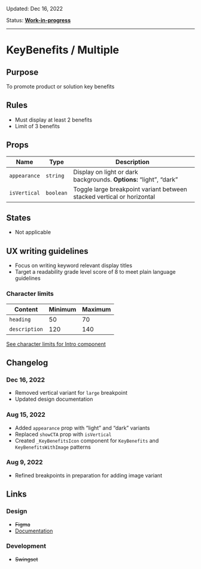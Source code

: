 Updated: Dec 16, 2022

Status: **[Work-in-progress](/guides/can-i-use#work-in-progress)**


---

# KeyBenefits / Multiple

## Purpose

To promote product or solution key benefits

## Rules

* Must display at least 2 benefits
* Limit of 3 benefits

## Props

| Name | Type | Description |
|----|----|----|
| `appearance` | `string` | Display on light or dark backgrounds. **Options:** “light”, “dark” |
| `isVertical` | `boolean` | Toggle large breakpoint variant between stacked vertical or horizontal |

## States

* Not applicable

## UX writing guidelines

* Focus on writing keyword relevant display titles
* Target a readability grade level score of 8 to meet plain language guidelines

### Character limits

| Content | Minimum | Maximum |
|----|----|----|
| `heading` | 50 | 70 |
| `description` | 120 | 140 |

[See character limits for Intro component](https://hashicorp-wpl-documentation.vercel.app/components/intro#ux-writing-guidelines)

## Changelog

### Dec 16, 2022

* Removed vertical variant for `large` breakpoint
* Updated design documentation

### Aug 15, 2022

* Added `appearance` prop with “light” and “dark” variants
* Replaced `showCTA` prop with `isVertical`
* Created `_KeyBenefitsIcon` component for `KeyBenefits` and `KeyBenefitsWithImage` patterns

### Aug 9, 2022

* Refined breakpoints in preparation for adding image variant

## Links

### Design

* ~~Figma~~
* [Documentation](https://hashicorp-wpl-documentation.vercel.app/patterns/key-benefits)

### Development

* ~~Swingset~~


